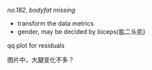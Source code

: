 *no.182, bodyfat missing*

- transform the data metrics
- gender, may be decided by biceps(肱二头肌)

qq plot for residuals

图片中，大腿变化不多？
